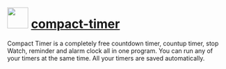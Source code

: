 ﻿# <img src="https://cdn.jsdelivr.net/gh/chocolatey/chocolatey-coreteampackages@edba4a5849ff756e767cba86641bea97ff5721fe/icons/compact-timer.png" width="48" height="48"/> [compact-timer](https://chocolatey.org/packages/compact-timer)


Compact Timer is a completely free countdown timer, countup timer, stop Watch, reminder and alarm clock all in one program. You can run any of your timers at the same time. All your timers are saved automatically.

